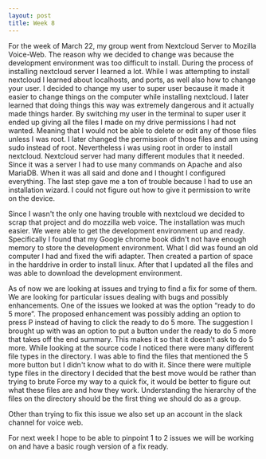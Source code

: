 ```yaml
---
layout: post
title: Week 8
---
```


For the week of March 22, my group went from Nextcloud Server to Mozilla Voice-Web. The reason why we decided to change was because the development environment was too difficult to install. During the process of installing nextcloud server I learned a lot. While I was attempting to install nextcloud I learned about localhosts, and ports, as well also how to change your user. I decided to change my user to super user because it made it easier to change things on the computer while installing nextcloud. I later learned that doing things this way was extremely dangerous and it actually made things harder. By switching my user in the terminal to super user it ended up giving all the files I made on my drive permissions I had not wanted. Meaning that I would not be able to delete or edit any of those files unless I was root. I later changed the permission of those files and am using sudo instead of root. Nevertheless i was using root in order to install nextcloud. Nextcloud server had many different modules that it needed. Since it was a server I had to use many commands on Apache and also MariaDB. When it was all said and done and I thought I configured everything. The last step gave me a ton of trouble because I had to use an installation wizard. I could not figure out how to give it permission to write on the device. 

Since I wasn't the only one having trouble with nextcloud we decided to scrap that project and do mozzilla web voice. The installation was much easier. We were able to get the development environment up and ready. Specifically I found that my Google chrome book didn't not have enough memory to store the development environment. What I did was found an old computer I had and fixed the wifi adapter. Then created a partion of space in the harddrive in order to install linux. After that I updated all the files and was able to download the development environment.

As of now we are looking at issues and trying to find a fix for some of them. We are looking for particular issues dealing with bugs and possibly enhancements. One of the issues we looked at was the option “ready to do 5 more”. The proposed enhancement was possibly adding an option to press P instead of having to click the ready to do 5 more. The suggestion I brought up with was an option to put a button under the ready to do 5 more that takes off the end summary. This makes it so that it doesn't ask to do 5 more. While looking at the source code I noticed there were many different file types in the directory. I was able to find the files that mentioned the 5 more button but I didn't know what to do with it. Since there were multiple type files in the directory I decided that the best move would be rather than trying to brute Force my way to a quick fix, it would be better to figure out what these files are and how they work. Understanding the hierarchy of the files on the directory should be the first thing we should do as a group.

Other than trying to fix this issue we also set up an account in the slack channel for voice web. 

For next week I hope to be able to pinpoint 1 to 2 issues we will be working on and have a basic rough version of a fix ready.

